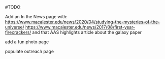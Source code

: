 #TODO:

Add an In the News page with:
https://www.macalester.edu/news/2020/04/studying-the-mysteries-of-the-universe/ 
https://www.macalester.edu/news/2017/08/first-year-firecrackers/
and that AAS highlights article about the galaxy paper

add a fun photo page

populate outreach page
